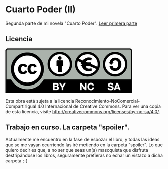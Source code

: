 # Cuarto Poder (II)

Segunda parte de mi novela "Cuarto Poder". [Leer primera parte](https://github.com/moisesjbc/cuarto-poder)


## Licencia

![Logo licencia Reconocimiento-NoComercial-CompartirIgual 4.0 Internacional](img/by-nc-sa.eu.png)

Esta obra está sujeta a la licencia Reconocimiento-NoComercial-CompartirIgual 4.0 Internacional de Creative Commons. Para ver una copia de esta licencia, visite <http://creativecommons.org/licenses/by-nc-sa/4.0/>.


## Trabajo en curso. La carpeta "spoiler".

Actualmente me encuentro en la fase de esbozar el libro, y todas las ideas que se me vayan ocurriendo las iré metiendo en la carpeta "spoiler". Lo que quiero decir es que, a no ser que seas un(a) masoquista que disfruta destripándose los libros, seguramente prefieras no echar un vistazo a dicha carpeta ;-)
